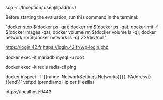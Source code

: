 scp -r ./Inception/ user@ipaddr:~/


Before starting the evaluation, run this command in the terminal: 

"docker stop $(docker ps -qa); docker rm $(docker ps -qa); docker rmi -f $(docker images -qa); docker volume rm $(docker volume ls -q); docker network rm $(docker network ls -q) 2>/dev/null"

https://login.42.fr
https://login.42.fr/wp-login.php


docker exec -it mariadb mysql -u root

docker exec -it redis redis-cli  ping

docker inspect -f '{{range .NetworkSettings.Networks}}{{.IPAddress}}{{end}}' vsftpd     (prendiamo l ip per filezilla)

https://localhost:9443
